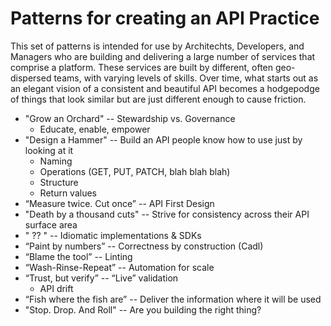 # Patterns for creating an API Practice

This set of patterns is intended for use by Architechts, Developers, and Managers who are building and delivering a large number of services that comprise a platform. These services are built by different, often geo-dispersed teams, with varying levels of skills. Over time, what starts out as an elegant vision of a consistent and beautiful API becomes a hodgepodge of things that look similar but are just different enough to cause friction.


* "Grow an Orchard" -- Stewardship vs. Governance
  * Educate, enable, empower 
* "Design a Hammer" -- Build an API people know how to use just by looking at it
  * Naming
  * Operations (GET, PUT, PATCH, blah blah blah)
  * Structure
  * Return values
* “Measure twice. Cut once” -- API First Design
* "Death by a thousand cuts" -- Strive for consistency across their API surface area 
* " ?? " -- Idiomatic implementations & SDKs
* “Paint by numbers” -- Correctness by construction (Cadl)
* “Blame the tool” -- Linting 
* “Wash-Rinse-Repeat” -- Automation for scale
* “Trust, but verify” -- “Live” validation
  * API drift 
* “Fish where the fish are” -- Deliver the information where it will be used
* "Stop. Drop. And Roll" -- Are you building the right thing?
